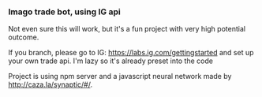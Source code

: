 ### Imago trade bot, using IG api

Not even sure this will work, but it's a fun project with very high potential outcome. 

If you branch, please go to IG: https://labs.ig.com/gettingstarted and set up your own trade api. I'm lazy so it's already preset into the code

Project is using npm server and a javascript neural network made by http://caza.la/synaptic/#/.  